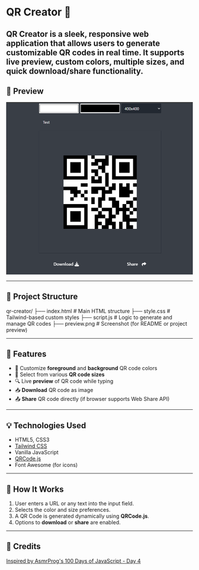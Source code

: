 # QR Creator 🎯

**QR Creator** is a sleek, responsive web application that allows users to generate customizable QR codes in real time. It supports live preview, custom colors, multiple sizes, and quick download/share functionality. 
---

## 📸 Preview

![QR Creator Preview](./preview.png)

---

## 📂 Project Structure
qr-creator/
├── index.html # Main HTML structure
├── style.css # Tailwind-based custom styles
├── script.js # Logic to generate and manage QR codes
├── preview.png # Screenshot (for README or project preview)


---

## 🚀 Features

- 🎨 Customize **foreground** and **background** QR code colors
- 📏 Select from various **QR code sizes**
- 🔍 Live **preview** of QR code while typing
- 📥 **Download** QR code as image
- 📤 **Share** QR code directly (if browser supports Web Share API)

---

## 💡 Technologies Used

- HTML5, CSS3
- [Tailwind CSS](https://tailwindcss.com/)
- Vanilla JavaScript
- [QRCode.js](https://cdnjs.com/libraries/qrcodejs)
- Font Awesome (for icons)

---

## 🧠 How It Works

1. User enters a URL or any text into the input field.
2. Selects the color and size preferences.
3. A QR Code is generated dynamically using **QRCode.js**.
4. Options to **download** or **share** are enabled.

---

## 🧠 Credits
[Inspired by AsmrProg's 100 Days of JavaScript - Day 4](https://github.com/AsmrProg-YT/100-days-of-javascript/tree/master/Day%20%2304%20-%20QR%20Code%20Generator)